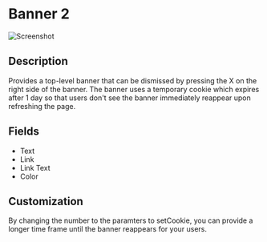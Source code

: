 # Banner 2

![Screenshot](https://github.com/optimizely/extension-library/blob/master/Extensions/Editor%20Extensions/Banner%20with%20Dismiss%20X/screenshot_.png)

## Description

Provides a top-level banner that can be dismissed by pressing the X on the right side of the banner. The banner uses a
temporary cookie which expires after 1 day so that users don't see the banner immediately reappear upon refreshing the
page.

## Fields

* Text
* Link
* Link Text
* Color

## Customization

By changing the number to the paramters to setCookie, you can provide a longer time frame until the banner reappears for
your users.
